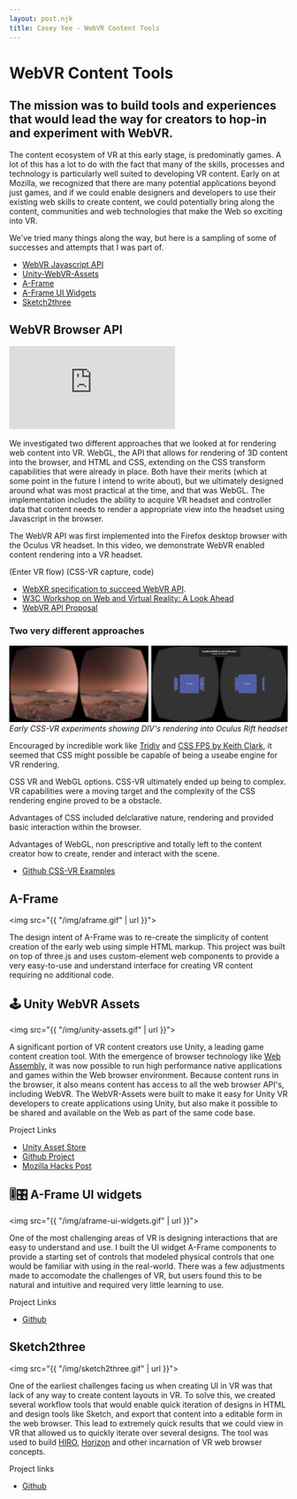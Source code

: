 ```yaml
---
layout: post.njk
title: Casey Yee - WebVR Content Tools
---
```


# WebVR Content Tools

## The mission was to build tools and experiences that would lead the way for creators to hop-in and experiment with WebVR.

The content ecosystem of VR at this early stage, is predominatly games. A lot of this has a lot to do with the fact that many of the skills, processes and technology is particularly well suited to developing VR content. Early on at Mozilla, we recognized that there are many potential applications beyond just games, and if we could enable designers and developers to use their existing web skills to create content, we could potentially bring along the content, communities and web technologies that make the Web so exciting into VR.

We've tried many things along the way, but here is a sampling of some of successes and attempts that I was part of.

* [WebVR Javascript API](#webvr-browser-api)
* [Unity-WebVR-Assets](#unity-webvr-assets)
* [A-Frame](#aframe)
* [A-Frame UI Widgets](#aframe-ui-widgets)
* [Sketch2three](#sketch2three)

## <a name="webvr-browser-api"></a>WebVR Browser API

<div class="video-wrapper">
  <iframe src="https://www.youtube-nocookie.com/embed/Le8pTXQqM3s" frameborder="0" allow="accelerometer; autoplay; encrypted-media; gyroscope; picture-in-picture" allowfullscreen></iframe>
</div>

We investigated two different approaches that we looked at for rendering web content into VR.  WebGL, the API that allows for rendering of 3D content into the browser, and HTML and CSS, extending on the CSS transform capabilities that were already in place.  Both have their merits (which at some point in the future I intend to write about), but we ultimately designed around what was most practical at the time, and that was WebGL. The implementation includes the ability to acquire VR headset and controller data that content needs to render a appropriate view into the headset using Javascript in the browser.

The WebVR API was first implemented into the Firefox desktop browser with the Oculus VR headset. In this video, we demonstrate WebVR enabled content rendering into a VR headset.

(Enter VR flow)
(CSS-VR capture, code)

* [WebXR specification to succeed WebVR API](https://github.com/immersive-web/webxr/).
* [W3C Workshop on Web and Virtual Reality: A Look Ahead](https://hacks.mozilla.org/2016/12/w3c-workshop-on-web-and-virtual-reality-a-look-ahead/)
* [WebVR API Proposal](https://hacks.mozilla.org/2016/03/introducing-the-webvr-1-0-api-proposal/)

### Two very different approaches

![Early CSS-VR experiments showing DIV's rendering into Oculus Rift headset](/img/css-vr.png)
*Early CSS-VR experiments showing DIV's rendering into Oculus Rift headset*

Encouraged by incredible work like [Tridiv](http://tridiv.com/) and [CSS FPS by Keith Clark](https://keithclark.co.uk/labs/css-fps/), it seemed that CSS might possible be capable of being a useabe engine for VR rendering.

CSS VR and WebGL options. CSS-VR ultimately ended up being to complex. VR capabilities were a moving target and the complexity of the CSS rendering engine proved to be a obstacle.

Advantages of CSS included delclarative nature, rendering and provided basic interaction within the browser.

Advantages of WebGL, non prescriptive and totally left to the content creator how to create, render and interact with the scene.

* [Github CSS-VR Examples](https://github.com/caseyyee/experiment-cssvr)


## <a name="aframe"></a>A-Frame

<img src="{{ "/img/aframe.gif" | url }}">

The design intent of A-Frame was to re-create the simplicity of content creation of the early web using simple HTML markup. This project was built on top of three.js and uses custom-element web components to provide a very easy-to-use and understand interface for creating VR content requiring no additional code.

## <a name="unity-webvr-assets"></a>🕹 Unity WebVR Assets

<img src="{{ "/img/unity-assets.gif" | url }}">

A significant portion of VR content creators use Unity, a leading game content creation tool. With the emergence of browser technology like [Web Assembly](), it was now possible to run high performance native applications and games within the Web browser environment. Because content runs in the browser, it also means content has access to all the web browser API's, including WebVR. The WebVR-Assets were built to make it easy for Unity VR developers to create applications using Unity, but also make it possible to be shared and available on the Web as part of the same code base.

Project Links

* [Unity Asset Store](https://assetstore.unity.com/packages/templates/systems/webvr-assets-109152)
* [Github Project](https://github.com/mozilla/unity-webvr-export)
* [Mozilla Hacks Post](https://hacks.mozilla.org/2018/02/create-vr-on-the-web-using-unity3d)


## <a name="aframe-ui-widgets"></a>🎚🎛 A-Frame UI widgets

<img src="{{ "/img/aframe-ui-widgets.gif" | url }}">

One of the most challenging areas of VR is designing interactions that are easy to understand and use. I built the UI widget A-Frame components to provide a starting set of controls that modeled physical controls that one would be familiar with using in the real-world. There was a few adjustments made to accomodate the challenges of VR, but users found this to be natural and intuitive and required very little learning to use.

Project Links

* [Github](https://github.com/caseyyee/aframe-ui-widgets/)

## <a name="sketch2three"></a>Sketch2three

<img src="{{ "/img/sketch2three.gif" | url }}">

One of the earliest challenges facing us when creating UI in VR was that lack of any way to create content layouts in VR.  To solve this, we created several workflow tools that would enable quick iteration of designs in HTML and design tools like Sketch, and export that content into a editable form in the web browser. This lead to extremely quick results that we could view in VR that allowed us to quickly iterate over several designs. The tool was used to build [HIRO](), [Horizon]() and other incarnation of VR web browser concepts.

Project links

* [Github](https://github.com/caseyyee/aframe-ui-widgets/)


